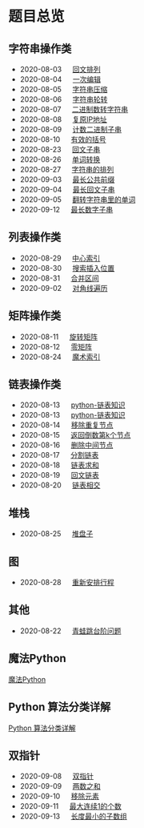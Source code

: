 # 题目总览

## 字符串操作类

* 2020-08-03 &emsp; [回文排列](/python/字符串操作/回文排列.md)
* 2020-08-04 &emsp; [一次编辑](/python/字符串操作/一次编辑.md)
* 2020-08-05 &emsp; [字符串压缩](/python/字符串操作/字符串压缩.md)
* 2020-08-06 &emsp; [字符串轮转](/python/字符串操作/字符串轮转.md)
* 2020-08-07 &emsp; [二进制数转字符串](/python/字符串操作/二进制数转字符串.md)
* 2020-08-08 &emsp; [复原IP地址](/python/字符串操作/复原IP地址.md)
* 2020-08-09 &emsp; [计数二进制子串](/python/字符串操作/计数二进制子串.md)
* 2020-08-10 &emsp; [有效的括号](/python/字符串操作/有效的括号.md)
* 2020-08-23 &emsp; [回文子串](/python/字符串操作/回文子串.md)
* 2020-08-26 &emsp; [单词转换](/python/字符串操作/单词转换.md)
* 2020-08-27 &emsp; [字符串的排列](/python/字符串操作/字符串的排列.md)
* 2020-09-03 &emsp; [最长公共前缀](/python/字符串操作/最长公共前缀.md)
* 2020-09-04 &emsp; [最长回文子串](/python/字符串操作/最长回文子串.md)
* 2020-09-05 &emsp; [翻转字符串里的单词](/python/字符串操作/翻转字符串里的单词.md)
* 2020-09-12 &emsp; [最长数字子串](/python/字符串操作/最长数字子串.md)

## 列表操作类

* 2020-08-29 &emsp; [中心索引](/python/列表/中心索引.md)
* 2020-08-30 &emsp; [搜索插入位置](/python/列表/搜索插入位置.md)
* 2020-08-31 &emsp; [合并区间](/python/列表/合并区间.md)
* 2020-09-02 &emsp; [对角线遍历](/python/列表/对角线遍历.md)

## 矩阵操作类

* 2020-08-11 &emsp; [旋转矩阵](/python/矩阵/旋转矩阵.md)
* 2020-08-12 &emsp; [零矩阵](/python/矩阵/零矩阵.md)
* 2020-08-24 &emsp; [魔术索引](/python/矩阵/魔术索引.md)

## 链表操作类

* 2020-08-13 &emsp; [python-链表知识](/python/链表/链表基础知识.md)
* 2020-08-13 &emsp; [python-链表知识](/python/链表/链表基础知识.md)
* 2020-08-14 &emsp; [移除重复节点](/python/链表/移除重复节点.md)
* 2020-08-15 &emsp; [返回倒数第k个节点](/python/链表/返回倒数第k个节点.md)
* 2020-08-16 &emsp; [删除中间节点](/python/链表/删除中间节点.md)
* 2020-08-17 &emsp; [分割链表](/python/链表/分割链表.md)
* 2020-08-18 &emsp; [链表求和](/python/链表/链表求和.md)
* 2020-08-19 &emsp; [回文链表](/python/链表/回文链表.md)
* 2020-08-20 &emsp; [链表相交](/python/链表/链表相交.md)

## 堆栈

* 2020-08-25 &emsp; [堆盘子](/python/堆栈/堆盘子.md)

## 图

* 2020-08-28 &emsp; [重新安排行程](/python/图/重新安排行程.md)

## 其他

* 2020-08-22 &emsp; [青蛙跳台阶问题](/python/其他/青蛙跳台阶问题.md)

## 魔法Python

[魔法Python](/magic/README.md)

## Python 算法分类详解

[Python 算法分类详解](/python_algorithm/README.md)

## 双指针

* 2020-09-08 &emsp; [双指针](/python/双指针/双指针.md)
* 2020-09-09 &emsp; [两数之和](/python/双指针/两数之和.md)
* 2020-09-10 &emsp; [移除元素](/python/双指针/移除元素.md)
* 2020-09-11 &emsp; [最大连续1的个数](/python/双指针/最大连续1的个数.md)
* 2020-09-13 &emsp; [长度最小的子数组](/python/双指针/长度最小的子数组.md)
